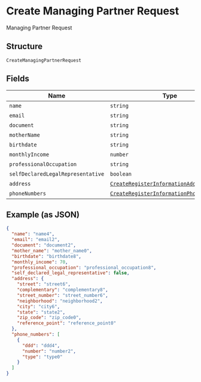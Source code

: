 
# Create Managing Partner Request

Managing Partner Request

## Structure

`CreateManagingPartnerRequest`

## Fields

| Name | Type | Tags | Description |
|  --- | --- | --- | --- |
| `name` | `string` | Required | - |
| `email` | `string` | Required | - |
| `document` | `string` | Required | - |
| `motherName` | `string` | Required | - |
| `birthdate` | `string` | Required | - |
| `monthlyIncome` | `number` | Required | - |
| `professionalOccupation` | `string` | Required | - |
| `selfDeclaredLegalRepresentative` | `boolean` | Required | - |
| `address` | [`CreateRegisterInformationAddressRequest`](../../doc/models/create-register-information-address-request.md) | Required | - |
| `phoneNumbers` | [`CreateRegisterInformationPhoneRequest[]`](../../doc/models/create-register-information-phone-request.md) | Required | - |

## Example (as JSON)

```json
{
  "name": "name4",
  "email": "email2",
  "document": "document2",
  "mother_name": "mother_name0",
  "birthdate": "birthdate8",
  "monthly_income": 70,
  "professional_occupation": "professional_occupation8",
  "self_declared_legal_representative": false,
  "address": {
    "street": "street6",
    "complementary": "complementary8",
    "street_number": "street_number6",
    "neighborhood": "neighborhood2",
    "city": "city6",
    "state": "state2",
    "zip_code": "zip_code0",
    "reference_point": "reference_point0"
  },
  "phone_numbers": [
    {
      "ddd": "ddd4",
      "number": "number2",
      "type": "type0"
    }
  ]
}
```

